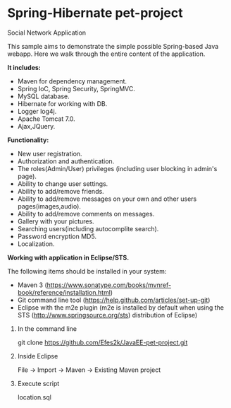 # Spring-Hibernate pet-project
Social Network Application

This sample aims to demonstrate the simple possible Spring-based Java webapp.
Here we walk through the entire content of the application.

**It includes:**

- Maven for dependency management.
- Spring IoC, Spring Security, SpringMVC.
- MySQL database.
- Hibernate for working with DB.
- Logger log4j.
- Apache Tomcat 7.0.
- Ajax,JQuery.

**Functionality:**

- New user registration.
- Authorization and authentication.
- The roles(Admin/User) privileges (including user blocking in admin's page).
- Ability to change user settings.
- Ability to add/remove friends.
- Ability to add/remove messages on your own and other users pages(images,audio).
- Ability to add/remove comments on messages.
- Gallery with your pictures.
- Searching users(including autocomplite search).
- Password encryption MD5.
- Localization.

**Working with application in Eclipse/STS.**

The following items should be installed in your system:
- Maven 3 (https://www.sonatype.com/books/mvnref-book/reference/installation.html)
- Git command line tool (https://help.github.com/articles/set-up-git)
- Eclipse with the m2e plugin (m2e is installed by default when using the STS 
       (http://www.springsource.org/sts) distribution of Eclipse)


1) In the command line

    git clone https://github.com/Efes2k/JavaEE-pet-project.git

2) Inside Eclipse

    File -> Import -> Maven -> Existing Maven project
    
3) Execute script 

    location.sql
